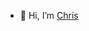 - 👋 Hi, I’m [Chris](https://bento.me/chrs)

<!---
chrrsss/chrrsss is a ✨ special ✨ repository because its `README.md` (this file) appears on your GitHub profile.
You can click the Preview link to take a look at your changes.
--->
